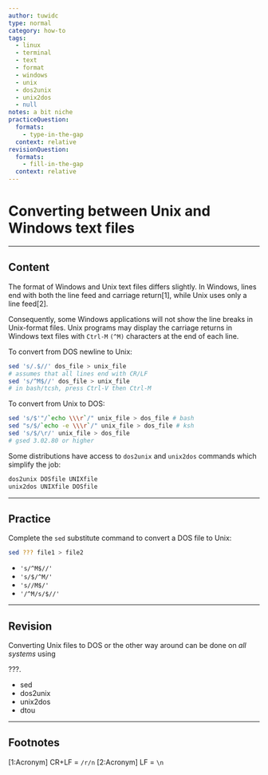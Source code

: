 ```yaml
---
author: tuwidc
type: normal
category: how-to
tags:
  - linux
  - terminal
  - text
  - format
  - windows
  - unix
  - dos2unix
  - unix2dos
  - null
notes: a bit niche
practiceQuestion:
  formats:
    - type-in-the-gap
  context: relative
revisionQuestion:
  formats:
    - fill-in-the-gap
  context: relative
---
```


# Converting between Unix and Windows text files


---

## Content

The format of Windows and Unix text files differs slightly. In Windows, lines end with both the line feed and carriage return[1], while Unix uses only a line feed[2]. 

Consequently, some Windows applications will not show the line breaks in Unix-format files. Unix programs may display the carriage returns in Windows text files with `Ctrl-M` `(^M)` characters at the end of each line. 

To convert from DOS newline to Unix:

```bash
sed 's/.$//' dos_file > unix_file
# assumes that all lines end with CR/LF
sed 's/^M$//' dos_file > unix_file
# in bash/tcsh, press Ctrl-V then Ctrl-M
```

To convert from Unix to DOS:

```bash
sed 's/$'"/`echo \\\r`/" unix_file > dos_file # bash
sed "s/$/`echo -e \\\r`/" unix_file > dos_file # ksh
sed 's/$/\r/' unix_file > dos_file
# gsed 3.02.80 or higher
```

Some distributions have access to `dos2unix` and `unix2dos` commands which simplify the job:

```bash
dos2unix DOSfile UNIXfile
unix2dos UNIXfile DOSfile
```


---

## Practice

Complete the `sed` substitute command to convert a DOS file to Unix:

```bash
sed ??? file1 > file2
```

- `'s/^M$//'`
- `'s/$/^M/'`
- `'s//M$/'`
- `'/^M/s/$//'`


---

## Revision

Converting Unix files to DOS or the other way around can be done on *all systems* using 

???.

- sed
- dos2unix
- unix2dos
- dtou


---

## Footnotes

[1:Acronym]
CR+LF = `/r/n`
[2:Acronym]
LF = `\n`
